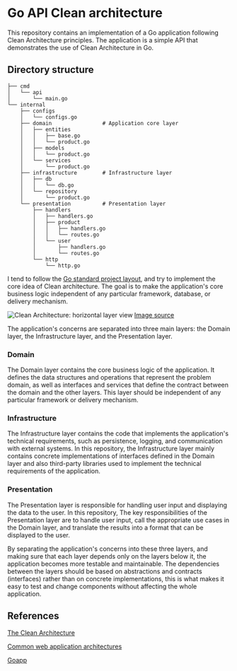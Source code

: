 # Go API Clean architecture
This repository contains an implementation of a Go application following Clean Architecture principles. The application is a simple API that demonstrates the use of Clean Architecture in Go.

## Directory structure
```
├── cmd
│   └── api
│       └── main.go
└── internal
    ├── configs
    │   └── configs.go
    ├── domain                # Application core layer
    │   ├── entities
    │   │   ├── base.go
    │   │   └── product.go
    │   ├── models
    │   │   └── product.go
    │   └── services
    │       └── product.go
    ├── infrastructure        # Infrastructure layer
    │   ├── db
    │   │   └── db.go
    │   └── repository
    │       └── product.go
    └── presentation          # Presentation layer
        ├── handlers
        │   ├── handlers.go
        │   ├── product
        │   │   ├── handlers.go
        │   │   └── routes.go
        │   └── user
        │       ├── handlers.go
        │       └── routes.go
        └── http
            └── http.go
```

I tend to follow the [Go standard project layout](https://github.com/golang-standards/project-layout), and try to implement the core idea of Clean architecture. The goal is to make the application's core business logic independent of any particular framework, database, or delivery mechanism.

![Clean Architecture: horizontal layer view](https://learn.microsoft.com/en-us/dotnet/architecture/modern-web-apps-azure/media/image5-8.png)
[Image source](https://learn.microsoft.com/en-us/dotnet/architecture/modern-web-apps-azure/common-web-application-architectures#clean-architecture)

The application's concerns are separated into three main layers: the Domain layer, the Infrastructure layer, and the Presentation layer.
### Domain
The Domain layer contains the core business logic of the application. It defines the data structures and operations that represent the problem domain, as well as interfaces and services that define the contract between the domain and the other layers. This layer should be independent of any particular framework or delivery mechanism.

### Infrastructure
The Infrastructure layer contains the code that implements the application's technical requirements, such as persistence, logging, and communication with external systems. In this repository, the Infrastructure layer mainly contains concrete implementations of interfaces defined in the Domain layer and also third-party libraries used to implement the technical requirements of the application.

### Presentation
The Presentation layer is responsible for handling user input and displaying the data to the user. In this repository, The key responsibilities of the Presentation layer are to handle user input, call the appropriate use cases in the Domain layer, and translate the results into a format that can be displayed to the user.

By separating the application's concerns into these three layers, and making sure that each layer depends only on the layers below it, the application becomes more testable and maintainable. The dependencies between the layers should be based on abstractions and contracts (interfaces) rather than on concrete implementations, this is what makes it easy to test and change components without affecting the whole application.


## References
[The Clean Architecture](https://blog.cleancoder.com/uncle-bob/2012/08/13/the-clean-architecture.html)

[Common web application architectures](https://learn.microsoft.com/en-us/dotnet/architecture/modern-web-apps-azure/common-web-application-architectures#clean-architecture)

[Goapp](https://github.com/bnkamalesh/goapp)
